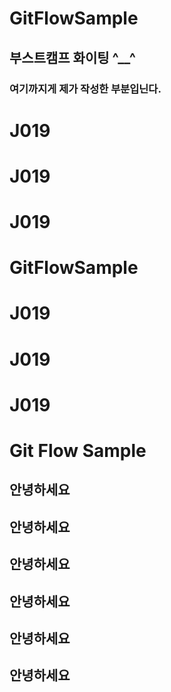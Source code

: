 # GitFlowSample

## 부스트캠프 화이팅 ^__^

### 여기까지게 제가 작성한 부분입닌다.

# J019
# J019
# J019
# GitFlowSample
# J019
# J019
# J019
# Git Flow Sample

## 안녕하세요
## 안녕하세요
## 안녕하세요
## 안녕하세요
## 안녕하세요
## 안녕하세요

